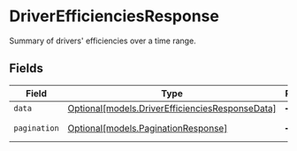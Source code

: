 # DriverEfficienciesResponse

Summary of drivers' efficiencies over a time range.


## Fields

| Field                                                                                          | Type                                                                                           | Required                                                                                       | Description                                                                                    |
| ---------------------------------------------------------------------------------------------- | ---------------------------------------------------------------------------------------------- | ---------------------------------------------------------------------------------------------- | ---------------------------------------------------------------------------------------------- |
| `data`                                                                                         | [Optional[models.DriverEfficienciesResponseData]](../models/driverefficienciesresponsedata.md) | :heavy_minus_sign:                                                                             | N/A                                                                                            |
| `pagination`                                                                                   | [Optional[models.PaginationResponse]](../models/paginationresponse.md)                         | :heavy_minus_sign:                                                                             | Pagination parameters.                                                                         |